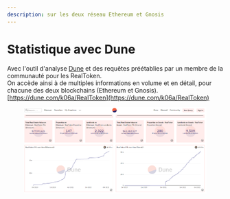 ```yaml
---
description: sur les deux réseau Ethereum et Gnosis
---
```


# Statistique avec Dune

Avec l'outil d'analyse [Dune](https://fr.beincrypto.com/apprendre/comment-utiliser-dune-analytics/) et des requêtes préétablies par un membre de la communauté pour les RealToken. \
On accède ainsi à de multiples informations en volume et en détail, pour chacune des deux blockchains (Ethereum et Gnosis).\
&#x20;                                                    [https://dune.com/k06a/RealToken](https://dune.com/k06a/RealToken)

<figure><img src="../../.gitbook/assets/image (6) (1).png" alt=""><figcaption></figcaption></figure>
